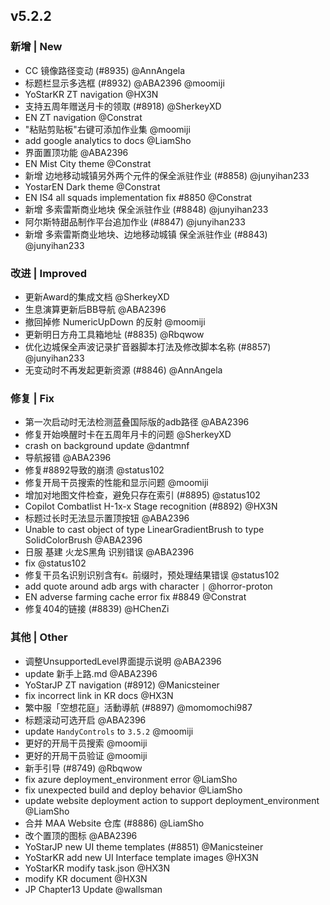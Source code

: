 ## v5.2.2

### 新增 | New

* CC 镜像路径变动 (#8935) @AnnAngela
* 标题栏显示多选框 (#8932) @ABA2396 @moomiji
* YoStarKR ZT navigation @HX3N
* 支持五周年赠送月卡的领取 (#8918) @SherkeyXD
* EN ZT navigation @Constrat
* "粘贴剪贴板"右键可添加作业集 @moomiji
* add google analytics to docs @LiamSho
* 界面置顶功能 @ABA2396
* EN Mist City theme @Constrat
* 新增 边地移动城镇另外两个元件的保全派驻作业 (#8858) @junyihan233
* YostarEN Dark theme @Constrat
* EN IS4 all squads implementation fix #8850 @Constrat
* 新增 多索雷斯商业地块 保全派驻作业 (#8848) @junyihan233
* 阿尔斯特甜品制作平台追加作业 (#8847) @junyihan233
* 新增 多索雷斯商业地块、边地移动城镇 保全派驻作业 (#8843) @junyihan233

### 改进 | Improved

* 更新Award的集成文档 @SherkeyXD
* 生息演算更新后BB导航 @ABA2396
* 撤回掉修 NumericUpDown 的反射 @moomiji
* 更新明日方舟工具箱地址 (#8835) @Rbqwow
* 优化边城保全声波记录扩音器脚本打法及修改脚本名称 (#8857) @junyihan233
* 无变动时不再发起更新资源 (#8846) @AnnAngela

### 修复 | Fix

* 第一次启动时无法检测蓝叠国际版的adb路径 @ABA2396
* 修复开始唤醒时卡在五周年月卡的问题 @SherkeyXD
* crash on background update @dantmnf
* 导航报错 @ABA2396
* 修复#8892导致的崩溃 @status102
* 修复开局干员搜索的性能和显示问题 @moomiji
* 增加对地图文件检查，避免只存在索引 (#8895) @status102
* Copilot Combatlist H-1x-x Stage recognition (#8892) @HX3N
* 标题过长时无法显示置顶按钮 @ABA2396
* Unable to cast object of type LinearGradientBrush to type SolidColorBrush @ABA2396
* 日服 基建 火龙S黑角 识别错误 @ABA2396
* fix @status102
* 修复干员名识别识别含有`《。`前缀时，预处理结果错误 @status102
* add quote around adb args with character `|` @horror-proton
* EN adverse farming cache error fix #8849 @Constrat
* 修复404的链接 (#8839) @HChenZi

### 其他 | Other

* 调整UnsupportedLevel界面提示说明 @ABA2396
* update 新手上路.md @ABA2396
* YoStarJP ZT navigation (#8912) @Manicsteiner
* fix incorrect link in KR docs @HX3N
* 繁中服「空想花庭」活動導航 (#8897) @momomochi987
* 标题滚动可选开启 @ABA2396
* update `HandyControls` to `3.5.2` @moomiji
* 更好的开局干员搜索 @moomiji
* 更好的开局干员验证 @moomiji
* 新手引导 (#8749) @Rbqwow
* fix azure deployment_environment error @LiamSho
* fix unexpected build and deploy behavior @LiamSho
* update website deployment action to support deployment_environment @LiamSho
* 合并 MAA Website 仓库 (#8886) @LiamSho
* 改个置顶的图标 @ABA2396
* YoStarJP new UI theme templates (#8851) @Manicsteiner
* YoStarKR add new UI Interface template images @HX3N
* YoStarKR modify task.json @HX3N
* modify KR document @HX3N
* JP Chapter13 Update @wallsman
